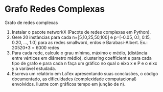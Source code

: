 # Grafo Redes Complexas

Grafo de redes complexas
1. Instalar o pacote networkX (Pacote de redes complexas em Python). 
2. Gere 20 instâncias para cada n=[5,10,25,50,100] e p=[-0.05, 0.1, 0.15, 0.20, ..., 1.0] para as redes smallword, erdos e Barabasi-Albert. Ex.: 20520*3 = 6000 redes 
3. Para cada rede, calcule o grau mínimo, máximo e médio, (distância entre vértices em diâmetro médio), clustering coefficient e para cada tipo de grafo e para cada n faça um gráfico no qual o eixo x e P e o eixo y a variável estudada. 
4. Escreva um relatório em LaTex apresentando suas conclusões, o código documentado, as dificuldades (complexidade computacional) envolvidos. Ilustre com gráficos tempo em junção de n).

